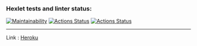 ### Hexlet tests and linter status:
[![Maintainability](https://api.codeclimate.com/v1/badges/c0e4c29475065cd87977/maintainability)](https://codeclimate.com/github/YankaZabka/frontend-project-lvl4/maintainability)
[![Actions Status](https://github.com/YankaZabka/frontend-project-lvl3/workflows/eslinter-check/badge.svg)](https://github.com/YankaZabka/frontend-project-lvl3/actions)
[![Actions Status](https://github.com/YankaZabka/frontend-project-lvl4/workflows/hexlet-check/badge.svg)](https://github.com/YankaZabka/frontend-project-lvl4/actions)

---
Link
: [Heroku](https://mighty-lowlands-06837.herokuapp.com/) 
